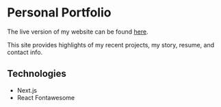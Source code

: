 # Personal Portfolio

The live version of my website can be found [here](https://www.derekhaefner.com/).

This site provides highlights of my recent projects, my story, resume, and contact info.

## Technologies

-   Next.js
-   React Fontawesome
